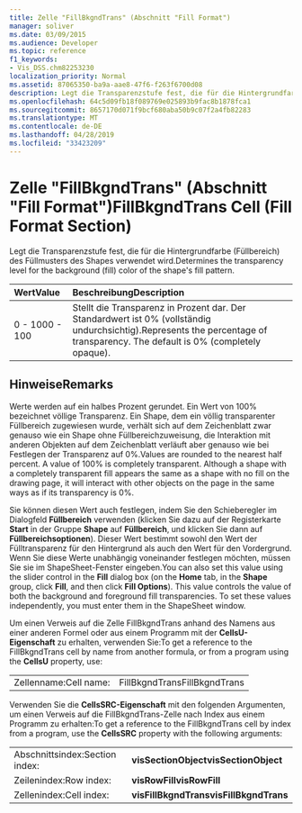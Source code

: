 ```yaml
---
title: Zelle "FillBkgndTrans" (Abschnitt "Fill Format")
manager: soliver
ms.date: 03/09/2015
ms.audience: Developer
ms.topic: reference
f1_keywords:
- Vis_DSS.chm82253230
localization_priority: Normal
ms.assetid: 87065350-ba9a-aae8-47f6-f263f6700d08
description: Legt die Transparenzstufe fest, die für die Hintergrundfarbe (Füllbereich) des Füllmusters des Shapes verwendet wird.
ms.openlocfilehash: 64c5d09fb18f089769e025893b9fac8b1878fca1
ms.sourcegitcommit: 8657170d071f9bcf680aba50b9c07f2a4fb82283
ms.translationtype: MT
ms.contentlocale: de-DE
ms.lasthandoff: 04/28/2019
ms.locfileid: "33423209"
---
```

# <a name="fillbkgndtrans-cell-fill-format-section"></a><span data-ttu-id="65ebc-103">Zelle "FillBkgndTrans" (Abschnitt "Fill Format")</span><span class="sxs-lookup"><span data-stu-id="65ebc-103">FillBkgndTrans Cell (Fill Format Section)</span></span>

<span data-ttu-id="65ebc-104">Legt die Transparenzstufe fest, die für die Hintergrundfarbe (Füllbereich) des Füllmusters des Shapes verwendet wird.</span><span class="sxs-lookup"><span data-stu-id="65ebc-104">Determines the transparency level for the background (fill) color of the shape's fill pattern.</span></span>
  
|<span data-ttu-id="65ebc-105">**Wert**</span><span class="sxs-lookup"><span data-stu-id="65ebc-105">**Value**</span></span>|<span data-ttu-id="65ebc-106">**Beschreibung**</span><span class="sxs-lookup"><span data-stu-id="65ebc-106">**Description**</span></span>|
|:-----|:-----|
|<span data-ttu-id="65ebc-107">0 - 100</span><span class="sxs-lookup"><span data-stu-id="65ebc-107">0 - 100</span></span>  <br/> |<span data-ttu-id="65ebc-p101">Stellt die Transparenz in Prozent dar. Der Standardwert ist 0% (vollständig undurchsichtig).</span><span class="sxs-lookup"><span data-stu-id="65ebc-p101">Represents the percentage of transparency. The default is 0% (completely opaque).</span></span>  <br/> |
   
## <a name="remarks"></a><span data-ttu-id="65ebc-110">Hinweise</span><span class="sxs-lookup"><span data-stu-id="65ebc-110">Remarks</span></span>

<span data-ttu-id="65ebc-p102">Werte werden auf ein halbes Prozent gerundet. Ein Wert von 100% bezeichnet völlige Transparenz. Ein Shape, dem ein völlig transparenter Füllbereich zugewiesen wurde, verhält sich auf dem Zeichenblatt zwar genauso wie ein Shape ohne Füllbereichzuweisung, die Interaktion mit anderen Objekten auf dem Zeichenblatt verläuft aber genauso wie bei Festlegen der Transparenz auf 0%.</span><span class="sxs-lookup"><span data-stu-id="65ebc-p102">Values are rounded to the nearest half percent. A value of 100% is completely transparent. Although a shape with a completely transparent fill appears the same as a shape with no fill on the drawing page, it will interact with other objects on the page in the same ways as if its transparency is 0%.</span></span>
  
<span data-ttu-id="65ebc-p103">Sie können diesen Wert auch festlegen, indem Sie den Schieberegler im Dialogfeld **Füllbereich** verwenden (klicken Sie dazu auf der Registerkarte **Start** in der Gruppe **Shape** auf **Füllbereich**, und klicken Sie dann auf **Füllbereichsoptionen**). Dieser Wert bestimmt sowohl den Wert der Fülltransparenz für den Hintergrund als auch den Wert für den Vordergrund. Wenn Sie diese Werte unabhängig voneinander festlegen möchten, müssen Sie sie im ShapeSheet-Fenster eingeben.</span><span class="sxs-lookup"><span data-stu-id="65ebc-p103">You can also set this value using the slider control in the **Fill** dialog box (on the **Home** tab, in the **Shape** group, click **Fill**, and then click **Fill Options**). This value controls the value of both the background and foreground fill transparencies. To set these values independently, you must enter them in the ShapeSheet window.</span></span>
  
<span data-ttu-id="65ebc-117">Um einen Verweis auf die Zelle FillBkgndTrans anhand des Namens aus einer anderen Formel oder aus einem Programm mit der **CellsU-Eigenschaft** zu erhalten, verwenden Sie:</span><span class="sxs-lookup"><span data-stu-id="65ebc-117">To get a reference to the FillBkgndTrans cell by name from another formula, or from a program using the **CellsU** property, use:</span></span> 
  
|||
|:-----|:-----|
|<span data-ttu-id="65ebc-118">Zellenname:</span><span class="sxs-lookup"><span data-stu-id="65ebc-118">Cell name:</span></span>  <br/> |<span data-ttu-id="65ebc-119">FillBkgndTrans</span><span class="sxs-lookup"><span data-stu-id="65ebc-119">FillBkgndTrans</span></span>  <br/> |
   
<span data-ttu-id="65ebc-120">Verwenden Sie die **CellsSRC-Eigenschaft** mit den folgenden Argumenten, um einen Verweis auf die FillBkgndTrans-Zelle nach Index aus einem Programm zu erhalten:</span><span class="sxs-lookup"><span data-stu-id="65ebc-120">To get a reference to the FillBkgndTrans cell by index from a program, use the **CellsSRC** property with the following arguments:</span></span> 
  
|||
|:-----|:-----|
|<span data-ttu-id="65ebc-121">Abschnittsindex:</span><span class="sxs-lookup"><span data-stu-id="65ebc-121">Section index:</span></span>  <br/> |<span data-ttu-id="65ebc-122">**visSectionObject**</span><span class="sxs-lookup"><span data-stu-id="65ebc-122">**visSectionObject**</span></span> <br/> |
|<span data-ttu-id="65ebc-123">Zeilenindex:</span><span class="sxs-lookup"><span data-stu-id="65ebc-123">Row index:</span></span>  <br/> |<span data-ttu-id="65ebc-124">**visRowFill**</span><span class="sxs-lookup"><span data-stu-id="65ebc-124">**visRowFill**</span></span> <br/> |
|<span data-ttu-id="65ebc-125">Zellenindex:</span><span class="sxs-lookup"><span data-stu-id="65ebc-125">Cell index:</span></span>  <br/> |<span data-ttu-id="65ebc-126">**visFillBkgndTrans**</span><span class="sxs-lookup"><span data-stu-id="65ebc-126">**visFillBkgndTrans**</span></span> <br/> |
   

